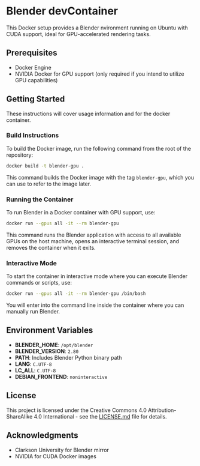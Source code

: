 # Blender devContainer

This Docker setup provides a Blender nvironment running on Ubuntu with CUDA support, ideal for GPU-accelerated rendering tasks.

## Prerequisites

- Docker Engine
- NVIDIA Docker for GPU support (only required if you intend to utilize GPU capabilities)

## Getting Started

These instructions will cover usage information and for the docker container.

### Build Instructions

To build the Docker image, run the following command from the root of the repository:

```bash
docker build -t blender-gpu .
```

This command builds the Docker image with the tag `blender-gpu`, which you can use to refer to the image later.

### Running the Container

To run Blender in a Docker container with GPU support, use:

```bash
docker run --gpus all -it --rm blender-gpu
```

This command runs the Blender application with access to all available GPUs on the host machine, opens an interactive terminal session, and removes the container when it exits.

### Interactive Mode

To start the container in interactive mode where you can execute Blender commands or scripts, use:

```bash
docker run --gpus all -it --rm blender-gpu /bin/bash
```

You will enter into the command line inside the container where you can manually run Blender.

## Environment Variables

- **BLENDER_HOME**: `/opt/blender`
- **BLENDER_VERSION**: `2.80`
- **PATH**: Includes Blender Python binary path
- **LANG**: `C.UTF-8`
- **LC_ALL**: `C.UTF-8`
- **DEBIAN_FRONTEND**: `noninteractive`

## License

This project is licensed under the Creative Commons 4.0 Attribution-ShareAlike 4.0 International - see the [LICENSE.md](LICENSE.md) file for details.

## Acknowledgments

- Clarkson University for Blender mirror
- NVIDIA for CUDA Docker images
